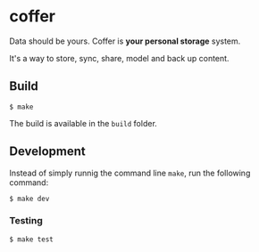 # coffer

Data should be yours. Coffer is **your personal storage** system.

It's a way to store, sync, share, model and back up content.

## Build

    $ make

The build is available in the `build` folder.


## Development

Instead of simply runnig the command line `make`, run the following
command:

    $ make dev

### Testing

    $ make test

